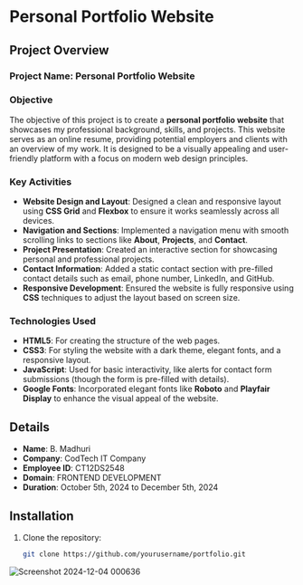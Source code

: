 # Personal Portfolio Website

## Project Overview

### Project Name: Personal Portfolio Website

### Objective
The objective of this project is to create a **personal portfolio website** that showcases my professional background, skills, and projects. This website serves as an online resume, providing potential employers and clients with an overview of my work. It is designed to be a visually appealing and user-friendly platform with a focus on modern web design principles.

### Key Activities
- **Website Design and Layout**: Designed a clean and responsive layout using **CSS Grid** and **Flexbox** to ensure it works seamlessly across all devices.
- **Navigation and Sections**: Implemented a navigation menu with smooth scrolling links to sections like **About**, **Projects**, and **Contact**.
- **Project Presentation**: Created an interactive section for showcasing personal and professional projects.
- **Contact Information**: Added a static contact section with pre-filled contact details such as email, phone number, LinkedIn, and GitHub.
- **Responsive Development**: Ensured the website is fully responsive using **CSS** techniques to adjust the layout based on screen size.

### Technologies Used
- **HTML5**: For creating the structure of the web pages.
- **CSS3**: For styling the website with a dark theme, elegant fonts, and a responsive layout.
- **JavaScript**: Used for basic interactivity, like alerts for contact form submissions (though the form is pre-filled with details).
- **Google Fonts**: Incorporated elegant fonts like **Roboto** and **Playfair Display** to enhance the visual appeal of the website.

## Details
- **Name**: B. Madhuri
- **Company**: CodTech IT Company
- **Employee ID**: CT12DS2548
- **Domain**: FRONTEND DEVELOPMENT 
- **Duration**: October 5th, 2024 to December 5th, 2024

## Installation
1. Clone the repository:
   ```bash
   git clone https://github.com/yourusername/portfolio.git
![Screenshot 2024-12-04 000636](https://github.com/user-attachments/assets/fc39ff63-ced0-4348-a2d8-6fa1086514d6)
